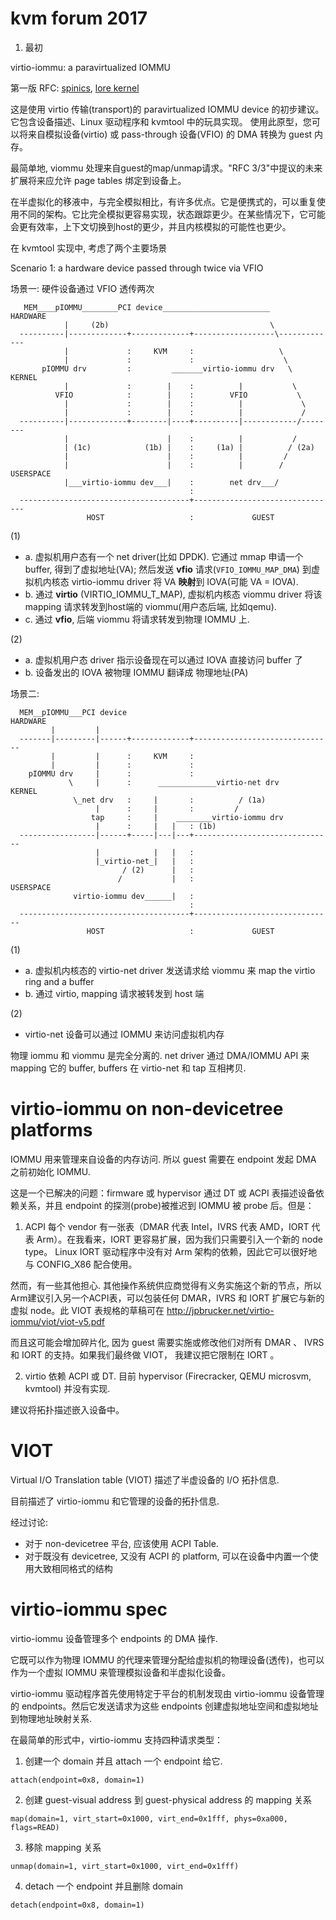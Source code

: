 
# kvm forum 2017




1. 最初

virtio-iommu: a paravirtualized IOMMU

第一版 RFC: [spinics](https://www.spinics.net/lists/kvm/msg147990.html), [lore kernel](https://lore.kernel.org/all/20170407191747.26618-1-jean-philippe.brucker__33550.5639938221$1491592770$gmane$org@arm.com/) 

这是使用 virtio 传输(transport)的 paravirtualized IOMMU device 的初步建议。 它包含设备描述、Linux 驱动程序和 kvmtool 中的玩具实现。 使用此原型，您可以将来自模拟设备(virtio) 或 pass-through 设备(VFIO) 的 DMA 转换为 guest 内存。

最简单地, viommu 处理来自guest的map/unmap请求。"RFC 3/3"中提议的未来扩展将来应允许 page tables 绑定到设备上。

在半虚拟化的移液中，与完全模拟相比，有许多优点。它是便携式的，可以重复使用不同的架构。它比完全模拟更容易实现，状态跟踪更少。在某些情况下，它可能会更有效率，上下文切换到host的更少，并且内核模拟的可能性也更少。

在 kvmtool 实现中, 考虑了两个主要场景

Scenario 1: a hardware device passed through twice via VFIO

场景一: 硬件设备通过 VFIO 透传两次

```
   MEM____pIOMMU________PCI device________________________       HARDWARE
            |     (2b)                                    \
  ----------|-------------+-------------+------------------\-------------
            |             :     KVM     :                   \
            |             :             :                    \
       pIOMMU drv         :         _______virtio-iommu drv   \    KERNEL
            |             :        |    :          |           \
          VFIO            :        |    :        VFIO           \
            |             :        |    :          |             \
            |             :        |    :          |             /
  ----------|-------------+--------|----+----------|------------/--------
            |                      |    :          |           /
            | (1c)            (1b) |    :     (1a) |          / (2a)
            |                      |    :          |         /
            |                      |    :          |        /   USERSPACE
            |___virtio-iommu dev___|    :        net drv___/
                                        :
  --------------------------------------+--------------------------------
                 HOST                   :             GUEST
```

(1)
* a. 虚拟机用户态有一个 net driver(比如 DPDK). 它通过 mmap 申请一个 buffer, 得到了虚拟地址(VA); 然后发送 **vfio** 请求(`VFIO_IOMMU_MAP_DMA`) 到虚拟机内核态 virtio-iommu driver 将 VA **映射**到 IOVA(可能 VA = IOVA).
* b. 通过 **virtio** (VIRTIO_IOMMU_T_MAP), 虚拟机内核态 viommu driver 将该 mapping 请求转发到host端的 viommu(用户态后端, 比如qemu).
* c. 通过 **vfio**, 后端 viommu 将请求转发到物理 IOMMU 上.

(2)
* a. 虚拟机用户态 driver 指示设备现在可以通过 IOVA 直接访问 buffer 了
* b. 设备发出的 IOVA 被物理 IOMMU 翻译成 物理地址(PA)

场景二: 

```
  MEM__pIOMMU___PCI device                                     HARDWARE
         |         |
  -------|---------|------+-------------+-------------------------------
         |         |      :     KVM     :
         |         |      :             :
    pIOMMU drv     |      :             :
             \     |      :      _____________virtio-net drv      KERNEL
              \_net drv   :     |       :          / (1a)
                   |      :     |       :         /
                  tap     :     |    ________virtio-iommu drv
                   |      :     |   |   : (1b)
  -----------------|------+-----|---|---+-------------------------------
                   |            |   |   :
                   |_virtio-net_|   |   :
                         / (2)      |   :
                        /           |   :                      USERSPACE
              virtio-iommu dev______|   :
                                        :
  --------------------------------------+-------------------------------
                 HOST                   :             GUEST
```

(1)
* a. 虚拟机内核态的 virtio-net driver 发送请求给 viommu 来 map the virtio ring and a buffer
* b. 通过 virtio, mapping 请求被转发到 host 端

(2)
* virtio-net 设备可以通过 IOMMU 来访问虚拟机内存

物理 iommu 和 viommu 是完全分离的. net driver 通过 DMA/IOMMU API 来 mapping 它的 buffer, buffers 在 virtio-net 和 tap 互相拷贝.




# virtio-iommu on non-devicetree platforms

IOMMU 用来管理来自设备的内存访问. 所以 guest 需要在 endpoint 发起 DMA 之前初始化 IOMMU. 

这是一个已解决的问题：firmware 或 hypervisor 通过 DT 或 ACPI 表描述设备依赖关系，并且 endpoint 的探测(probe)被推迟到 IOMMU 被 probe 后。但是：

1. ACPI 每个 vendor 有一张表（DMAR 代表 Intel，IVRS 代表 AMD，IORT 代表 Arm）。在我看来，IORT 更容易扩展，因为我们只需要引入一个新的 node type。 Linux IORT 驱动程序中没有对 Arm 架构的依赖，因此它可以很好地与 CONFIG_X86 配合使用。

然而，有一些其他担心. 其他操作系统供应商觉得有义务实施这个新的节点，所以Arm建议引入另一个ACPI表，可以包装任何 DMAR，IVRS 和 IORT 扩展它与新的虚拟 node。此 VIOT 表规格的草稿可在 http://jpbrucker.net/virtio-iommu/viot/viot-v5.pdf

而且这可能会增加碎片化, 因为 guest 需要实施或修改他们对所有 DMAR 、 IVRS 和 IORT 的支持。如果我们最终做 VIOT， 我建议把它限制在 IORT 。

2. virtio 依赖 ACPI 或 DT. 目前 hypervisor (Firecracker, QEMU microsvm, kvmtool) 并没有实现.

建议将拓扑描述嵌入设备中。


# VIOT

Virtual I/O Translation table (VIOT) 描述了半虚设备的 I/O 拓扑信息.

目前描述了 virtio-iommu 和它管理的设备的拓扑信息.

经过讨论:

* 对于 non-devicetree 平台, 应该使用 ACPI Table.
* 对于既没有 devicetree, 又没有 ACPI 的 platform, 可以在设备中内置一个使用大致相同格式的结构

# virtio-iommu spec

virtio-iommu 设备管理多个 endpoints 的 DMA 操作.

它既可以作为物理 IOMMU 的代理来管理分配给虚拟机的物理设备(透传)，也可以作为一个虚拟 IOMMU 来管理模拟设备和半虚拟化设备。

virtio-iommu 驱动程序首先使用特定于平台的机制发现由 virtio-iommu 设备管理的 endpoints。然后它发送请求为这些 endpoints 创建虚拟地址空间和虚拟地址到物理地址映射关系.

在最简单的形式中，virtio-iommu 支持四种请求类型：

1. 创建一个 domain 并且 attach 一个 endpoint 给它.

`attach(endpoint=0x8, domain=1)`

2. 创建 guest-visual address 到 guest-physical address 的 mapping 关系

`map(domain=1, virt_start=0x1000, virt_end=0x1fff, phys=0xa000, flags=READ)`

3. 移除 mapping 关系

`unmap(domain=1, virt_start=0x1000, virt_end=0x1fff)`

4. detach 一个 endpoint 并且删除 domain

`detach(endpoint=0x8, domain=1)`


